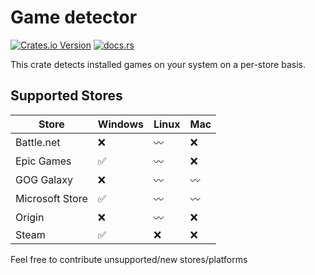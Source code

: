 # Game detector

[![Crates.io Version](https://img.shields.io/crates/v/game-detector)](https://crates.io/crates/game-detector)
[![docs.rs](https://img.shields.io/docsrs/game-detector)](https://docs.rs/game-detector)

This crate detects installed games on your system on a per-store basis.

## Supported Stores

| Store           | Windows | Linux | Mac |
| --------------- | ------- | ----- | --- |
| Battle.net      | ❌      | 〰    | ❌  |
| Epic Games      | ✅      | 〰    | ❌  |
| GOG Galaxy      | ❌      | 〰    | 〰  |
| Microsoft Store | ✅      | 〰    | 〰  |
| Origin          | ❌      | 〰    | ❌  |
| Steam           | ✅      | ❌    | ❌  |

Feel free to contribute unsupported/new stores/platforms
